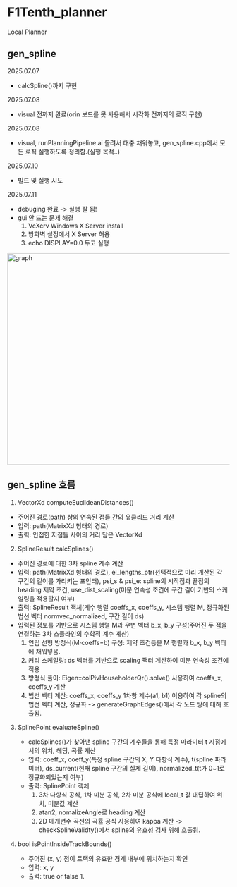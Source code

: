 # F1Tenth_planner
Local Planner

## gen_spline
2025.07.07
- calcSpline()까지 구현

2025.07.08
- visual 전까지 완료(orin 보드를 못 사용해서 시각화 전까지의 로직 구현)

2025.07.08
- visual, runPlanningPipeline ai 돌려서 대충 채워놓고, gen_spline.cpp에서 모든 로직 실행하도록 정리함.(실행 목적..)

2025.07.10
- 빌드 및 실행 시도

2025.07.11
- debuging 완료
    -> 실행 잘 됨!
- gui 안 뜨는 문제 해결
  1. VcXcrv Windows X Server install
  2. 방화벽 설정에서 X Server 허용
  3. echo DISPLAY=0.0 두고 실행
 
<img width="640" height="480" alt="graph" src="https://github.com/user-attachments/assets/a0a209e5-5e37-4a7d-b205-5c66fc85abd1" />


## gen_spline 흐름
1. VectorXd computeEuclideanDistances()
  - 주어진 경로(path) 상의 연속된 점들 간의 유클리드 거리 계산
  - 입력: path(MatrixXd 형태의 경로)
  - 출력: 인접한 지점들 사이의 거리 담은 VectorXd

2. SplineResult calcSplines()
  - 주어진 경로에 대한 3차 spline 계수 계산
  - 입력: path(MatrixXd 형태의 경로), el_lengths_ptr(선택적으로 미리 계산된 각 구간의 길이를 가리키는 포인터), psi_s & psi_e: spline의 시작점과 끝점의 heading 제약 조건, use_dist_scaling(미분 연속성 조건에 구간 길이 기반의 스케일링을 적용할지 여부)
  - 출력: SplineResult 객체(계수 행렬 coeffs_x, coeffs_y, 시스템 행렬 M, 정규화된 법선 벡터 normvec_normalized, 구간 길이 ds)
  - 입력된 정보를 기반으로 시스템 행렬 M과 우변 벡터 b_x, b_y 구성(주어진 두 점을 연결하는 3차 스플라인의 수학적 계수 계산)
    1. 연립 선형 방정식(M⋅coeffs=b) 구성: 제약 조건등을 M 행렬과 b_x, b_y 벡터에 채워넣음.
    2. 커리 스케일링: ds 벡터를 기반으로 scaling 팩터 계산하여 미분 연속성 조건에 적용
    3. 방정식 풀이: Eigen::colPivHouseholderQr().solve() 사용하여 coeffs_x, coeffs_y 계산
    4. 법선 벡터 계산: coeffs_x, coeffs_y 1차항 계수(a1, b1) 이용하여 각 spline의 법선 벡터 계산, 정규화
      -> generateGraphEdges()에서 각 노드 쌍에 대해 호출됨.

3. SplinePoint evaluateSpline()
    - calcSplines()가 찾아낸 spline 구간의 계수들을 통해 특정 마라미터 t 지점에서의 위치, 헤딩, 곡률 계산
    - 입력: coeff_x, coeff_y(특정 spline 구간의 X, Y 다항식 계수), t(spline 파라미터), ds_current(현재 spline 구간의 실제 길이), normalized_t(t가 0~1로 정규화되었는지 여부)
    - 출력: SplinePoint 객체
       1. 3차 다항식 공식, 1차 미분 공식, 2차 미분 공식에 local_t 값 대딥하여 위치, 미분값 계산
       2. atan2, nomalizeAngle로 heading 계산
       3. 2D 매개변수 곡선의 곡률 공식 사용하여 kappa 계산
       -> checkSplineValidty()에서 spline의 유효성 검사 위해 호출됨.

4. bool isPointInsideTrackBounds()
    - 주어진 (x, y) 점이 트랙의 유효한 경계 내부에 위치하는지 확인
    - 입력: x, y
    - 출력: true or false
          1. 
    
